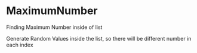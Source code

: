 # MaximumNumber
Finding Maximum Number inside of list

Generate Random Values inside the list, so there will be different number in each index

